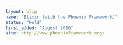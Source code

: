 ```yaml
---
layout: blip
name: "Elixir (with the Phoenix Framework)"
status: "Hold"
first_added: "August 2016"
site: http://www.phoenixframework.org/
---
```

